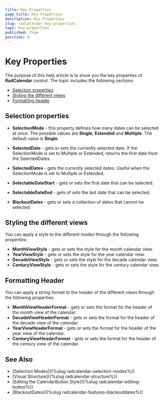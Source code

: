 ```yaml
---
title: Key Properties
page_title: Key Properties
description: Key Properties
slug: radcalendar-key-properties
tags: key,properties
published: True
position: 0
---
```


# Key Properties

The purpose of this help article is to show you the key properties of __RadCalendar__ control. The topic includes the following sections:

* [Selection properties](#selection-properties)
* [Styling the different views](#styling-the-different-views)
* [Formatting header](#formatting-header)

## Selection properties

* __SelectionMode__ - this property defines how many dates can be selected at once. The possible values are __Single__, __Extended__ and __Multiple__. The default value is __Single__.  

* __SelectedDate__ - gets or sets the currently selected date. If the SelectionMode is set to Multiple or Extended, returns the first date from the SelectedDates.
* __SelectedDates__ - gets the currently selected dates. Useful when the SelectionMode is set to Multiple or Extended.  

* __SelectableDateStart__ - gets or sets the first date that can be selected.
* __SelectableDateEnd__ - gets of sets the last date that can be selected.

* __BlackoutDates__ - gets or sets a collection of dates that cannot be selected

## Styling the different views

You can apply a style to the different modes through the following properties:

* __MonthViewStyle__ - gets or sets the style for the month calendar view.
* __YearViewStyle__ - gets or sets the style for the year calendar view.
* __DecadeViewStyle__ - gets or sets the style for the decade calendar view.
* __CenturyViewStyle__ - gets or sets the style for the century calendar view.

## Formatting Header

You can apply a string format to the header of the different views through the following properties:

* __MonthViewHeaderFormat__ - gets or sets the format for the header of the month view of the calendar.
* __DecadeViewHeaderFormat__ - gets or sets the format for the header of the decade view of the calendar.
* __YearViewHeaderFormat__ - gets or sets the format for the header of the year view of the calendar.
* __CenturyViewHeaderFormat__ - gets or sets the format for the header of the century view of the calendar.

## See Also
* [Selection Modes]({%slug radcalendar-selection-modes%})
* [Visual Structure]({%slug radcalendar-structure%})
* [Editing the CalendarButton Style]({%slug radcalendar-editing-button%})
* [BlackoutDates]({%slug radcalendar-features-blackoutdates%})